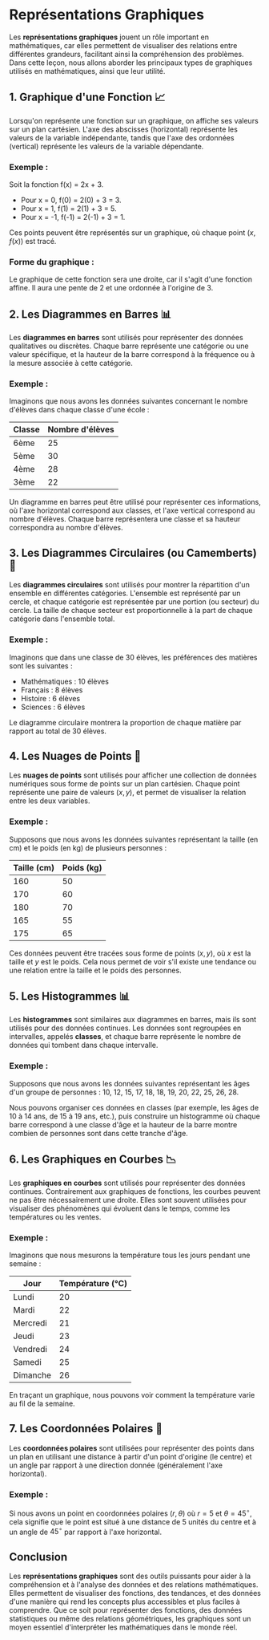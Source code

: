 # Représentations Graphiques

Les **représentations graphiques** jouent un rôle important en mathématiques, car elles permettent de visualiser des relations entre différentes grandeurs, facilitant ainsi la compréhension des problèmes. Dans cette leçon, nous allons aborder les principaux types de graphiques utilisés en mathématiques, ainsi que leur utilité.

## 1. **Graphique d'une Fonction** 📈

Lorsqu'on représente une fonction sur un graphique, on affiche ses valeurs sur un plan cartésien. L'axe des abscisses (horizontal) représente les valeurs de la variable indépendante, tandis que l'axe des ordonnées (vertical) représente les valeurs de la variable dépendante.

### Exemple :
Soit la fonction f(x) = 2x + 3. 

- Pour x = 0, f(0) = 2(0) + 3 = 3.
- Pour x = 1, f(1) = 2(1) + 3 = 5.
- Pour x = -1, f(-1) = 2(-1) + 3 = 1.

Ces points peuvent être représentés sur un graphique, où chaque point $(x, f(x))$ est tracé.

### Forme du graphique :
Le graphique de cette fonction sera une droite, car il s'agit d'une fonction affine. Il aura une pente de 2 et une ordonnée à l'origine de 3.

## 2. **Les Diagrammes en Barres** 📊

Les **diagrammes en barres** sont utilisés pour représenter des données qualitatives ou discrètes. Chaque barre représente une catégorie ou une valeur spécifique, et la hauteur de la barre correspond à la fréquence ou à la mesure associée à cette catégorie.

### Exemple :
Imaginons que nous avons les données suivantes concernant le nombre d'élèves dans chaque classe d'une école :

| Classe | Nombre d'élèves |
|--------|-----------------|
| 6ème   | 25              |
| 5ème   | 30              |
| 4ème   | 28              |
| 3ème   | 22              |

Un diagramme en barres peut être utilisé pour représenter ces informations, où l'axe horizontal correspond aux classes, et l'axe vertical correspond au nombre d'élèves. Chaque barre représentera une classe et sa hauteur correspondra au nombre d'élèves.

## 3. **Les Diagrammes Circulaires (ou Camemberts)** 🍰

Les **diagrammes circulaires** sont utilisés pour montrer la répartition d'un ensemble en différentes catégories. L'ensemble est représenté par un cercle, et chaque catégorie est représentée par une portion (ou secteur) du cercle. La taille de chaque secteur est proportionnelle à la part de chaque catégorie dans l'ensemble total.

### Exemple :
Imaginons que dans une classe de 30 élèves, les préférences des matières sont les suivantes :

- Mathématiques : 10 élèves
- Français : 8 élèves
- Histoire : 6 élèves
- Sciences : 6 élèves

Le diagramme circulaire montrera la proportion de chaque matière par rapport au total de 30 élèves.

## 4. **Les Nuages de Points** 🌌

Les **nuages de points** sont utilisés pour afficher une collection de données numériques sous forme de points sur un plan cartésien. Chaque point représente une paire de valeurs $(x, y)$, et permet de visualiser la relation entre les deux variables.

### Exemple :
Supposons que nous avons les données suivantes représentant la taille (en cm) et le poids (en kg) de plusieurs personnes :

| Taille (cm) | Poids (kg) |
|-------------|------------|
| 160         | 50         |
| 170         | 60         |
| 180         | 70         |
| 165         | 55         |
| 175         | 65         |

Ces données peuvent être tracées sous forme de points $(x, y)$, où $x$ est la taille et $y$ est le poids. Cela nous permet de voir s'il existe une tendance ou une relation entre la taille et le poids des personnes.

## 5. **Les Histogrammes** 📊

Les **histogrammes** sont similaires aux diagrammes en barres, mais ils sont utilisés pour des données continues. Les données sont regroupées en intervalles, appelés **classes**, et chaque barre représente le nombre de données qui tombent dans chaque intervalle.

### Exemple :
Supposons que nous avons les données suivantes représentant les âges d'un groupe de personnes : 10, 12, 15, 17, 18, 18, 19, 20, 22, 25, 26, 28.

Nous pouvons organiser ces données en classes (par exemple, les âges de 10 à 14 ans, de 15 à 19 ans, etc.), puis construire un histogramme où chaque barre correspond à une classe d'âge et la hauteur de la barre montre combien de personnes sont dans cette tranche d'âge.

## 6. **Les Graphiques en Courbes** 📉

Les **graphiques en courbes** sont utilisés pour représenter des données continues. Contrairement aux graphiques de fonctions, les courbes peuvent ne pas être nécessairement une droite. Elles sont souvent utilisées pour visualiser des phénomènes qui évoluent dans le temps, comme les températures ou les ventes.

### Exemple :
Imaginons que nous mesurons la température tous les jours pendant une semaine :

| Jour    | Température (°C) |
|---------|------------------|
| Lundi   | 20               |
| Mardi   | 22               |
| Mercredi| 21               |
| Jeudi   | 23               |
| Vendredi| 24               |
| Samedi  | 25               |
| Dimanche| 26               |

En traçant un graphique, nous pouvons voir comment la température varie au fil de la semaine.

## 7. **Les Coordonnées Polaires** 🎯

Les **coordonnées polaires** sont utilisées pour représenter des points dans un plan en utilisant une distance à partir d'un point d'origine (le centre) et un angle par rapport à une direction donnée (généralement l'axe horizontal).

### Exemple :
Si nous avons un point en coordonnées polaires $(r, \theta)$ où $r = 5$ et $\theta = 45^\circ$, cela signifie que le point est situé à une distance de 5 unités du centre et à un angle de $45^\circ$ par rapport à l'axe horizontal.

## Conclusion

Les **représentations graphiques** sont des outils puissants pour aider à la compréhension et à l'analyse des données et des relations mathématiques. Elles permettent de visualiser des fonctions, des tendances, et des données d'une manière qui rend les concepts plus accessibles et plus faciles à comprendre. Que ce soit pour représenter des fonctions, des données statistiques ou même des relations géométriques, les graphiques sont un moyen essentiel d'interpréter les mathématiques dans le monde réel.